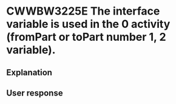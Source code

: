 # CWWBW3225E The interface variable is used in the 0 activity (fromPart or toPart number 1, 2 variable).

## Explanation

## User response